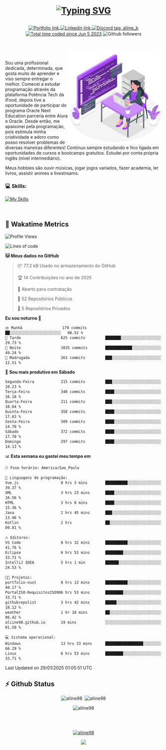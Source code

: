 # <p align = "center"><a href="https://git.io/typing-svg"><img src="https://readme-typing-svg.demolab.com?font=Space+Mono&size=28&pause=1000&duration=4000&color=8E58F7&vCenter=true&width=500&lines=%E2%9C%A8+Ol%C3%A1%2C+sou+Aline+Bevilacqua;%E2%9C%A8+Desenvolvedora+Web!" alt="Typing SVG" /></a></p>

<p align = "center">
    <a href="https://aliine98.github.io" target="_blank">
        <img alt="Portfolio link" align="center" src = "https://img.shields.io/badge/portfolio-8A2BE2?style=for-the-badge">
    </a>
    <a href="https://www.linkedin.com/in/aline-bevilacqua/" target="_blank">
        <img alt="Linkedin link" align="center" src = "https://img.shields.io/badge/LinkedIn-0077B5?style=for-the-badge&logo=linkedin&logoColor=white">
    </a>
    <a href="https://discord.com/" target="_blank">
        <img alt="Discord tag: aliine_b" align="center" src="https://img.shields.io/badge/-aliine__b-5865f2?style=flat-square&logo=Discord&logoColor=FFF" height="28">
    </a>
    <a href="https://wakatime.com/@aliine"><img src="https://wakatime.com/badge/user/d705bdc6-1244-4026-9380-8de8c1599f8d.svg?style=for-the-badge" alt="Total time coded since Jun 5 2023" align="center"/></a>
    <img alt="Github followers" align="center" src="https://img.shields.io/github/followers/Aliine98?style=for-the-badge&color=bf0f47&logo=github&logoColor=white">
</p><br>

<a href="https://storyset.com/"><img src="./assets/coding-amico.svg" width="300" align="right"></a>

<div align="left">
<br>

Sou uma profissional dedicada, determinada, que gosta muito de aprender e viso sempre entregar o melhor. Comecei a estudar programação através da plataforma Potência Tech da iFood, depois tive a oportunidade de participar do programa Oracle Next Education parceria entre Alura e Oracle. Desde então, me apaixonei pela programação, pois estimula minha criatividade e adoro como posso resolver problemas de diversas maneiras diferentes! Continuo sempre estudando e fico ligada em oportunidades de cursos e bootcamps gratuitos.
Estudei por conta própria inglês (nível intermediário).

Meus hobbies são ouvir músicas, jogar jogos variados, fazer academia, ler livros, assistir animes e livestreams.

### 💻 Skills:
[![My Skills](https://skillicons.dev/icons?i=html,css,js,java,tailwind,mysql,hibernate,ts,nuxt,firebase,express,mongo,kotlin,androidstudio&perline=5)](https://skillicons.dev)
</div>
<br>

## 🚀 Wakatime Metrics

<!--START_SECTION:waka-->
![Profile Views](http://img.shields.io/badge/Visualizac%C3%B5es%20do%20perfil-5-blue)

![Lines of code](https://img.shields.io/badge/Desde%20o%20Hello%20World%20eu%20escrevi-410.0%20thousand%20linhas%20de%20c%C3%B3digo-blue)

**🐱 Meus dados no GitHub** 

> 📦 77.2 kB Usado no armazenamento do GitHub 
 > 
> 🏆 14 Contribuições no ano de 2025
 > 
> 💼 Aberto para contratação
 > 
> 📜 52 Repositórios Públicos 
 > 
> 🔑 5 Repositórios Privados 
 > 
**Eu sou noturno 🦉** 

```text
🌞 Manhã                  179 commits         ██░░░░░░░░░░░░░░░░░░░░░░░   08.52 % 
🌆 Tarde                  625 commits         ███████░░░░░░░░░░░░░░░░░░   29.73 % 
🌃 Noite                  1035 commits        ████████████░░░░░░░░░░░░░   49.24 % 
🌙 Madrugada              263 commits         ███░░░░░░░░░░░░░░░░░░░░░░   12.51 % 
```
📅 **Sou mais produtivo em Sábado** 

```text
Segunda-Feira            215 commits         ███░░░░░░░░░░░░░░░░░░░░░░   10.23 % 
Terça-Feira              340 commits         ████░░░░░░░░░░░░░░░░░░░░░   16.18 % 
Quarta-Feira             211 commits         ███░░░░░░░░░░░░░░░░░░░░░░   10.04 % 
Quinta-Feira             358 commits         ████░░░░░░░░░░░░░░░░░░░░░   17.03 % 
Sexta-Feira              309 commits         ████░░░░░░░░░░░░░░░░░░░░░   14.70 % 
Sábado                   372 commits         ████░░░░░░░░░░░░░░░░░░░░░   17.70 % 
Domingo                  297 commits         ████░░░░░░░░░░░░░░░░░░░░░   14.13 % 
```


📊 **Esta semana eu gastei meu tempo em** 

```text
🕑︎ Fuso horário: America/Sao_Paulo

💬 Linguagens de programação: 
Vue.js                   8 hrs 3 mins        ██████████░░░░░░░░░░░░░░░   39.37 % 
XML                      3 hrs 23 mins       ████░░░░░░░░░░░░░░░░░░░░░   16.56 % 
HTML                     3 hrs 8 mins        ████░░░░░░░░░░░░░░░░░░░░░   15.36 % 
Java                     2 hrs 45 mins       ███░░░░░░░░░░░░░░░░░░░░░░   13.46 % 
Kotlin                   2 hrs               ██░░░░░░░░░░░░░░░░░░░░░░░   09.81 % 

🔥 Editores: 
VS Code                  8 hrs 32 mins       ██████████░░░░░░░░░░░░░░░   41.76 % 
Eclipse                  6 hrs 53 mins       ████████░░░░░░░░░░░░░░░░░   33.71 % 
IntelliJ IDEA            5 hrs 1 min         ██████░░░░░░░░░░░░░░░░░░░   24.53 % 

🐱‍💻 Projetos: 
portfolio-nuxt           8 hrs 13 mins       ██████████░░░░░░░░░░░░░░░   40.17 % 
PortalISO-RequisitosISO906 hrs 53 mins       ████████░░░░░░░░░░░░░░░░░   33.71 % 
githubrepolist           3 hrs 42 mins       █████░░░░░░░░░░░░░░░░░░░░   18.12 % 
weather                  1 hr 18 mins        ██░░░░░░░░░░░░░░░░░░░░░░░   06.42 % 
aliine98.github.io       19 mins             ░░░░░░░░░░░░░░░░░░░░░░░░░   01.58 % 

💻 Sistema operacional: 
Windows                  13 hrs 33 mins      █████████████████░░░░░░░░   66.29 % 
Linux                    6 hrs 53 mins       ████████░░░░░░░░░░░░░░░░░   33.71 % 
```


 Last Updated on 29/01/2025 01:05:51 UTC
<!--END_SECTION:waka-->
 
## ⚡ Github Status

<p align="center"><img src="https://my-github-readme-stats-aliine98.vercel.app/api?username=aliine98&show_icons=true&locale=en&theme=radical" alt="aliine98" />&nbsp;&nbsp;<img src="https://my-github-readme-stats-aliine98.vercel.app/api/top-langs?username=aliine98&show_icons=true&locale=en&layout=compact&theme=radical&exclude_repo=my-github-readme-stats,my-github-readme-streak-stats,github-readme-streak-stats,ajax-com-js-puro&hide=c%2B%2B,cmake&langs_count=8" alt="aliine98" /></p>

<p align="center"><img src="https://my-github-readme-streak-stats.vercel.app?user=aliine98&theme=radical" alt="aliine98" /></p>

<br><br>
<p align="center"> <a href="https://github.com/ryo-ma/github-profile-trophy" target="_blank"><img src="https://github-profile-trophy.vercel.app/?username=aliine98&theme=radical&column=4" alt="aliine98" /></a> </p>

<p align="center"><img src="https://media4.giphy.com/media/C1bBFL2dMQxA4/giphy.gif?cid=ecf05e47z7xqxd7gboyuplq95r7v869x9bi8msk1upllpme2&ep=v1_gifs_search&rid=giphy.gif&ct=g" width="700"></p>
